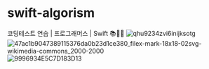 # swift-algorism
코딩테스트 연습 | 프로그래머스 | Swift  📚📖🧮
![qhu9234zvi6inijksotg](https://user-images.githubusercontent.com/39197978/60889814-df7ecf00-a294-11e9-810f-00d1516094f8.png)
![47ac1b9047389115376da0b23d1ce380_filex-mark-18x18-02svg-wikimedia-commons_2000-2000](https://user-images.githubusercontent.com/39197978/60889963-2ff62c80-a295-11e9-9ab6-83409ac1a5a7.png)
![9996934E5C7D183D13](https://user-images.githubusercontent.com/39197978/60889815-df7ecf00-a294-11e9-8c46-c055f52e8b95.png)
